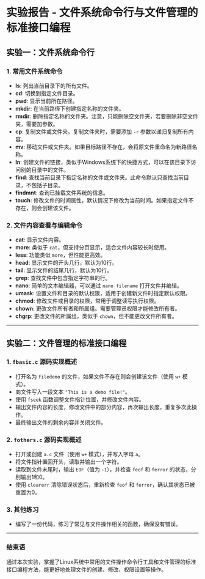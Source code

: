 # 实验报告 - 文件系统命令行与文件管理的标准接口编程

## 实验一：文件系统命令行

### 1. 常用文件系统命令
- **ls**: 列出当前目录下的所有文件。
- **cd**: 切换到指定文件目录。
- **pwd**: 显示当前所在路径。
- **mkdir**: 在当前路径下创建指定名称的文件夹。
- **rmdir**: 删除指定名称的文件夹。注意，只能删除空文件夹，若要删除非空文件夹，需要加参数。
- **cp**: 复制文件或文件夹。复制文件夹时，需要添加 `-r` 参数以递归复制所有内容。
- **mv**: 移动文件或文件夹。如果目标路径不存在，会将原文件重命名为新路径名称。
- **ln**: 创建文件的链接，类似于Windows系统下的快捷方式，可以在该目录下访问别的目录中的文件。
- **find**: 查找当前目录下指定名称的文件或文件夹。此命令默认只查找当前目录，不包括子目录。
- **findmnt**: 查询已挂载文件系统的信息。
- **touch**: 修改文件的时间属性，默认情况下修改为当前时间。如果指定文件不存在，则会创建该文件。

### 2. 文件内容查看与编辑命令
- **cat**: 显示文件内容。
- **more**: 类似于 `cat`，但支持分页显示，适合文件内容较长时使用。
- **less**: 功能类似 `more`，但性能更高效。
- **head**: 显示文件的开头几行，默认为10行。
- **tail**: 显示文件的结尾几行，默认为10行。
- **grep**: 查找文件中包含指定字符串的行。
- **nano**: 简单的文本编辑器，可以通过 `nano filename` 打开文件并编辑。
- **umask**: 设置文件和目录的默认权限，适用于创建新文件时指定默认权限。
- **chmod**: 修改文件或目录的权限，常用于调整读写执行权限。
- **chown**: 更改文件所有者和所属组。需要管理员权限才能修改所有者。
- **chgrp**: 更改文件的所属组，类似于 `chown`，但不能更改文件所有者。

---

## 实验二：文件管理的标准接口编程

### 1. `fbasic.c` 源码实现概述
- 打开名为 `filedemo` 的文件，如果文件不存在则会创建该文件（使用 `w+` 模式）。
- 向文件写入一段文本 `"This is a demo file!"`。
- 使用 `fseek` 函数调整文件指针位置，并修改文件内容。
- 输出文件内容的长度，修改文件中的部分内容，再次输出长度，重复多次此操作。
- 最终输出文件的剩余内容并关闭文件。

### 2. `fothers.c` 源码实现概述
- 打开或创建 `a.c` 文件（使用 `w+` 模式），并写入字母 `a`。
- 将文件指针置回开头，读取并输出一个字符。
- 读取到文件末尾时，输出 `EOF`（值为 `-1`），并检查 `feof` 和 `ferror` 的状态，分别输出1和0。
- 使用 `clearerr` 清除错误状态后，重新检查 `feof` 和 `ferror`，确认其状态已被重置为0。

### 3. 其他练习
- 编写了一份代码，练习了常见与文件操作相关的函数，确保没有错误。

---

### 结束语
通过本次实验，掌握了Linux系统中常用的文件操作命令行工具和文件管理的标准接口编程方法，能更好地处理文件的创建、修改、权限设置等操作。

